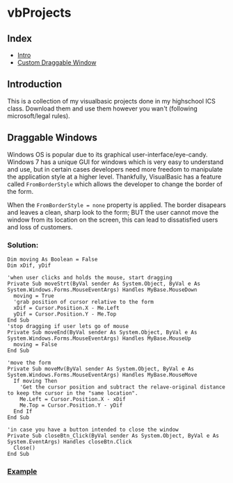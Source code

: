 # vbProjects
## Index
 * [Intro](##Introduction)
 * [Custom Draggable Window](##Custom-Draggable-Window)

## Introduction
This is a collection of my visualbasic projects done in my highschool ICS class.
Download them and use them however you wan't (following microsoft/legal rules).

## Draggable Windows
Windows OS is popular due to its graphical user-interface/eye-candy.
Windows 7 has a unique GUI for windows which is very easy to understand and use, 
but in certain cases developers need more freedom to manipulate the application style at a higher level.
Thankfully, VisualBasic has a feature called `FromBorderStyle` which allows the developer to change the border of the form.

When the `FromBorderStyle = none` property is applied. 
The border disapears and leaves a clean, sharp look to the form; BUT the user cannot move the window from its location on the screen, this can lead to dissatisfied users and loss of customers.

### Solution:
```VB
Dim moving As Boolean = False
Dim xDif, yDif

'when user clicks and holds the mouse, start dragging
Private Sub moveStrt(ByVal sender As System.Object, ByVal e As System.Windows.Forms.MouseEventArgs) Handles MyBase.MouseDown
  moving = True
  'grab position of cursor relative to the form
  xDif = Cursor.Position.X - Me.Left
  yDif = Cursor.Position.Y - Me.Top
End Sub
'stop dragging if user lets go of mouse
Private Sub moveEnd(ByVal sender As System.Object, ByVal e As System.Windows.Forms.MouseEventArgs) Handles MyBase.MouseUp
  moving = False
End Sub

'move the form
Private Sub moveMv(ByVal sender As System.Object, ByVal e As System.Windows.Forms.MouseEventArgs) Handles MyBase.MouseMove
  If moving Then
    'Get the cursor position and subtract the relave-original distance to keep the cursor in the "same location".
    Me.Left = Cursor.Position.X - xDif
    Me.Top = Cursor.Position.Y - yDif
  End If
End Sub

'in case you have a button intended to close the window
Private Sub closeBtn_Click(ByVal sender As System.Object, ByVal e As System.EventArgs) Handles closeBtn.Click
  Close()
End Sub

```
### [Example](https://github.com/viktorKorolyuk/vbProjects/tree/master/WindowsApplication1)
